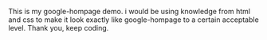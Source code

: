 This is my google-hompage demo. i would be using knowledge from html and css to make it look exactly like google-hompage to a certain acceptable level. Thank you, keep coding.